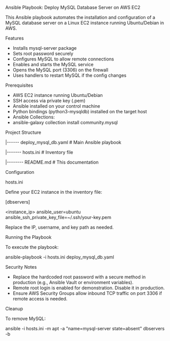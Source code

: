 Ansible Playbook: Deploy MySQL Database Server on AWS EC2

This Ansible playbook automates the installation and configuration of a MySQL database server on a Linux EC2 instance running Ubuntu/Debian in AWS.

Features
-	Installs mysql-server package
-	Sets root password securely
-	Configures MySQL to allow remote connections
-	Enables and starts the MySQL service
-	Opens the MySQL port (3306) on the firewall
-	Uses handlers to restart MySQL if the config changes

Prerequisites

- AWS EC2 instance running Ubuntu/Debian
- SSH access via private key (.pem)
- Ansible installed on your control machine
- Python bindings (python3-mysqldb) installed on the target host
- Ansible Collections:
- ansible-galaxy collection install community.mysql

Project Structure

|------ deploy_mysql_db.yaml       # Main Ansible playbook

|------- hosts.ini                             # Inventory file

|-------- README.md                  # This documentation

Configuration

hosts.ini

Define your EC2 instance in the inventory file:

[dbservers]

<instance_ip> ansible_user=ubuntu ansible_ssh_private_key_file=~/.ssh/your-key.pem

Replace the IP, username, and key path as needed.


Running the Playbook

To execute the playbook:

ansible-playbook -i hosts.ini deploy_mysql_db.yaml

Security Notes
-	Replace the hardcoded root password with a secure method in production (e.g., Ansible Vault or environment variables).
-	Remote root login is enabled for demonstration. Disable it in production.
-	Ensure AWS Security Groups allow inbound TCP traffic on port 3306 if remote access is needed.

Cleanup

To remove MySQL:

ansible -i hosts.ini -m apt -a "name=mysql-server state=absent" dbservers -b

